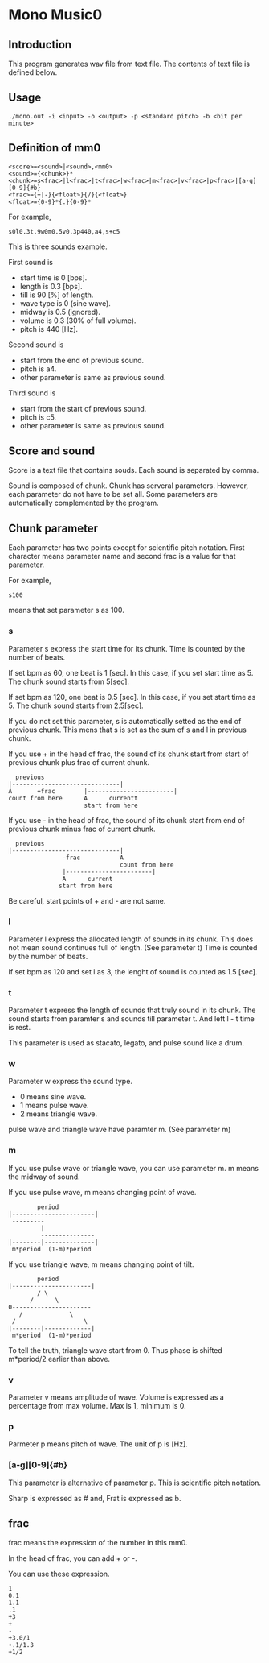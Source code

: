 Mono Music0
=====================

Introduction
---------------

This program generates wav file from text file.
The contents of text file is defined below.

Usage
-------------

```
./mono.out -i <input> -o <output> -p <standard pitch> -b <bit per minute>
```

Definition of mm0
----------------

```
<score>=<sound>|<sound>,<mm0>
<sound>={<chunk>}*
<chunk>=s<frac>|l<frac>|t<frac>|w<frac>|m<frac>|v<frac>|p<frac>|[a-g][0-9]{#b}
<frac>={+|-}{<float>}{/}{<float>}
<float>={0-9}*{.}{0-9}*
```

For example,

```
s0l0.3t.9w0m0.5v0.3p440,a4,s+c5
```

This is three sounds example.

First sound is
- start time is 0 [bps].
- length is 0.3 [bps].
- till is 90 [%] of length.
- wave type is 0 (sine wave).
- midway is 0.5 (ignored).
- volume is 0.3 (30% of full volume).
- pitch is 440 [Hz].

Second sound is
- start from the end of previous sound.
- pitch is a4.
- other parameter is same as previous sound.

Third sound is
- start from the start of previous sound.
- pitch is c5.
- other parameter is same as previous sound.

Score and sound
-----------------

Score is a text file that contains souds.
Each sound is separated by comma.

Sound is composed of chunk.
Chunk has serveral parameters.
However, each parameter do not have to be set all.
Some parameters are automatically complemented by the program.

Chunk parameter
---------------

Each parameter has two points except for scientific pitch notation.
First character means parameter name and second frac is a value for that parameter.

For example,

```
s100
```

means that set parameter s as 100.


### s

Parameter s express the start time for its chunk.
Time is counted by the number of beats.

If set bpm as 60, one beat is 1 [sec].
In this case, if you set start time as 5.
The chunk sound starts from 5[sec].

If set bpm as 120, one beat is 0.5 [sec].
In this case, if you set start time as 5.
The chunk sound starts from 2.5[sec].


If you do not set this parameter,
s is automatically setted as the end of previous chunk.
This mens that s is set as the sum of s and l in previous chunk.



If you use + in the head of frac,
the sound of its chunk start from start of previous  chunk plus frac of current chunk.
```
  previous
|------------------------------|
A       +frac        |------------------------|
count from here      A      currentt
                     start from here
```

If you use - in the head of frac,
the sound of its chunk start from end of previous chunk minus frac of current chunk.


```
  previous
|------------------------------|
               -frac           A
                               count from here
               |------------------------|
               A      current
              start from here
```

Be careful, start points of + and - are not same.

### l

Parameter l express the allocated length of sounds in its chunk.
This does not mean sound continues full of length. (See parameter t)
Time is counted by the number of beats.

If set bpm as 120 and set l as 3, the lenght of sound is counted as 1.5 [sec].


### t

Parameter t express the length of sounds that truly sound in its chunk.
The sound starts from paramter s and sounds till parameter t.
And left l - t time is rest.

This parameter is used as stacato, legato, and pulse sound like a drum.


### w

Parameter w express the sound type.

- 0 means sine wave.
- 1 means pulse wave.
- 2 means triangle wave.


pulse wave and triangle wave have paramter m. (See parameter m)

### m

If you use pulse wave or triangle wave, you can use parameter m.
m means the midway of sound.

If you use pulse wave, m means changing point of wave.

```
        period
|-----------------------|
 ---------
         |
         ---------------
|--------|--------------|
 m*period  (1-m)*period
```

If you use triangle wave, m means changing point of tilt.


```
        period
|----------------------|
        / \
      /      \
0----------------------
   /             \
 /                   \
|--------|-------------|
 m*period  (1-m)*period
```

To tell the truth, triangle wave start from 0.
Thus phase is shifted m*period/2 earlier than above.

### v

Parameter v means amplitude of wave.
Volume is expressed as a percentage from max volume.
Max is 1, minimum is 0.


### p

Parmeter p means pitch of wave.
The unit of p is [Hz].


### [a-g][0-9]{#b}

This parameter is alternative of parameter p.
This is scientific pitch notation.

Sharp is expressed as # and, Frat is expressed as b.



frac
------------------

frac means the expression of the number in this mm0.

In the head of frac, you can add + or -.

You can use these expression.

```
1
0.1
1.1
.1
+3
+
-
+3.0/1
-.1/1.3
+1/2

```

